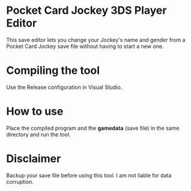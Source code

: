 # Pocket Card Jockey 3DS Player Editor
This save editor lets you change your Jockey's name and gender from a Pocket Card Jockey save file without having to start a new one.
# Compiling the tool
Use the Release configuration in Visual Studio.
# How to use
Place the compiled program and the **gamedata** (save file) in the same directory and run the tool.
# Disclaimer
Backup your save file before using this tool. I am not liable for data corruption.
